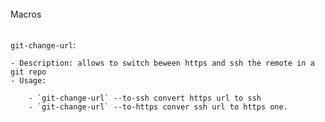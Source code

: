 ######
Macros
######


`git-change-url`: 
    
    - Description: allows to switch beween https and ssh the remote in a git repo
    - Usage: 
        
        - `git-change-url` --to-ssh convert https url to ssh
        - `git-change-url` --to-https conver ssh url to https one.
